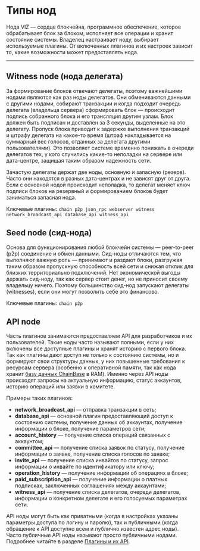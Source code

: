 # Типы нод

Нода VIZ — сердце блокчейна, программное обеспечение, которое обрабатывает блок за блоком, исполняет все операции и хранит состояние системы. Владелец настраивает ноду, выбирает используемые плагины. От включенных плагинов и их настроек зависит то, какие возможности может предоставлять нода.

***

## Witness node (нода делегата)

За формирование блоков отвечают делегаты, поэтому важнейшими нодами являются как раз ноды делегатов. Они обмениваются данными с другими нодами, собирают транзакции и когда подходит очередь делегата (владельца сервера) сформировать блок — происходит подпись собранного блока и его трансляция другим узлам. Блок должен быть подписан и доставлен за 3 секунды, выделенные на это делегату. Пропуск блока приводит к задержке выполнения транзакций и штрафу делегата на какое-то время (штраф накладывается на суммарный вес голосов, отданных за делегата другими пользователями). Это позволяет системе временно понижать в очереди делегатов тех, у кого случились какие-то неполадки на сервере или дата-центре, защищая таким образом надежность сети.

Зачастую делегаты держат две ноды, основную и запасную (резерв). Часто они находятся в разных дата-центрах и не зависят друг от друга. Если с основной нодой происходит неполадка, то делегат меняет ключ подписи блоков на резервный и формированием блоков будет заниматься запасная нода.

Ключевые плагины: `chain p2p json_rpc webserver witness network_broadcast_api database_api witness_api`

## Seed node (сид-нода)

Основа для функционирования любой блокчейн системы — peer-to-peer (p2p) соединение и обмен данными. Сид-ноды отличаются тем, что выполняют важную роль — принимают и раздают блоки, разгружая таким образом пропускную способность всей сети и снижая отклик для близких территориально подключений. Нет экономической выгоды держать сид-ноду, так как сервер стоит денег, но не приносит своему владельцу ничего. Поэтому большинство сид-нод запускают делегаты (witnesses), если они могут позволить себе это финансово.

Ключевые плагины: `chain p2p`

## API node

Часть плагинов занимаются предоставляем API для разработчиков и их пользователей. Такие ноды часто называют полными, если у них включены все доступные плагины и хранят историю с первого блока. Так как плагины дают доступ не только к состоянию системы, но и формируют свои структуры данных, у них повышенные требования к ресурсам сервера (особенно к оперативной памяти, так как нода хранит [базу данных ChainBase](https://github.com/VIZ-Blockchain/chainbase/tree/c8c527e56740857e29656eee4ba9f88c63063a1b) в RAM). Именно через API ноды происходят запросы на актуальную информацию, статус аккаунтов, историю операций или заявки в комитете.

Примеры таких плагинов:
 - **network_broadcast_api** — отправка транзакции в сеть;
 - **database_api** — основной плагин предоставляющий доступ к состоянию системы, получение данных об аккаунтах, получение информации о блоке, получение параметров сети;
 - **account_history** — получение списка операций связанных с аккаунтом;
 - **committee_api** — получение списка заявок по статусу, получение информации о заявке, получение списка голосов по заявке;
 - **invite_api** — получение списка инвайтов по статусу, запрос информации о инвайте по идентификатору или ключу;
 - **operation_history** — получение информации об операциях в блоке;
 - **paid_subscription_api** — получение информации о платных подписках, заключенных соглашениях между аккаунтами;
 - **witness_api** — получение списка делегатов, очереди делегатов, информации о конкретном делегате и его голосуемых параметрах сети.

 API ноды могут быть как приватными (когда в настройках указаны параметры доступа по логину и паролю), так и публичными (когда обращение к API доступно всем и публично известен адрес ноды). Часто публичные API ноды называют просто публичными нодами. Подробнее читайте в разделе [Плагины и их API](/ru/plugins-api.md).